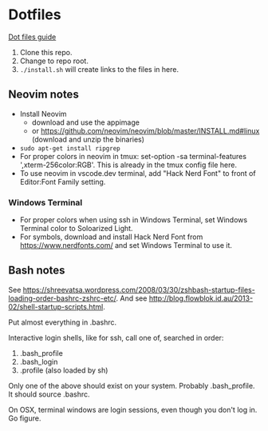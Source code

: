 # Dotfiles

[Dot files guide](https://dotfiles.github.io/)

1. Clone this repo.
2. Change to repo root.
3. `./install.sh` will create links to the files in here.

## Neovim notes

- Install Neovim
  - download and use the appimage
  - or https://github.com/neovim/neovim/blob/master/INSTALL.md#linux (download and unzip the binaries)
- `sudo apt-get install ripgrep`
- For proper colors in neovim in tmux: set-option -sa terminal-features ',xterm-256color:RGB'. This is already in the tmux config file here.
- To use neovim in vscode.dev terminal, add "Hack Nerd Font" to front of Editor:Font Family setting.

### Windows Terminal
- For proper colors when using ssh in Windows Terminal, set Windows Terminal color to Soloarized Light.
- For symbols, download and install Hack Nerd Font from https://www.nerdfonts.com/ and set Windows Terminal to use it.

## Bash notes

See <https://shreevatsa.wordpress.com/2008/03/30/zshbash-startup-files-loading-order-bashrc-zshrc-etc/>.
And see <http://blog.flowblok.id.au/2013-02/shell-startup-scripts.html>.

Put almost everything in .bashrc.

Interactive login shells, like for ssh, call one of, searched in order:

1. .bash_profile
1. .bash_login
1. .profile (also loaded by sh)

Only one of the above should exist on your system.
Probably .bash_profile.
It should source .bashrc.

On OSX, terminal windows are login sessions, even though you don't log in.
Go figure.

